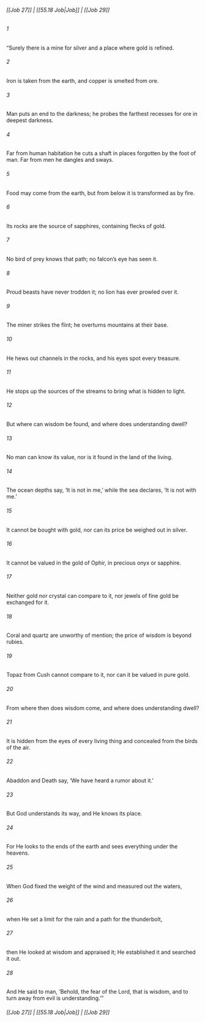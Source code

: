 
###### [[Job 27]] | [[55.18 Job|Job]] | [[Job 29]]

###### 1
“Surely there is a mine for silver and a place where gold is refined.
###### 2
Iron is taken from the earth, and copper is smelted from ore.
###### 3
Man puts an end to the darkness; he probes the farthest recesses for ore in deepest darkness.
###### 4
Far from human habitation he cuts a shaft in places forgotten by the foot of man. Far from men he dangles and sways.
###### 5
Food may come from the earth, but from below it is transformed as by fire.
###### 6
Its rocks are the source of sapphires, containing flecks of gold.
###### 7
No bird of prey knows that path; no falcon’s eye has seen it.
###### 8
Proud beasts have never trodden it; no lion has ever prowled over it.
###### 9
The miner strikes the flint; he overturns mountains at their base.
###### 10
He hews out channels in the rocks, and his eyes spot every treasure.
###### 11
He stops up the sources of the streams to bring what is hidden to light.
###### 12
But where can wisdom be found, and where does understanding dwell?
###### 13
No man can know its value, nor is it found in the land of the living.
###### 14
The ocean depths say, ‘It is not in me,’ while the sea declares, ‘It is not with me.’
###### 15
It cannot be bought with gold, nor can its price be weighed out in silver.
###### 16
It cannot be valued in the gold of Ophir, in precious onyx or sapphire.
###### 17
Neither gold nor crystal can compare to it, nor jewels of fine gold be exchanged for it.
###### 18
Coral and quartz are unworthy of mention; the price of wisdom is beyond rubies.
###### 19
Topaz from Cush cannot compare to it, nor can it be valued in pure gold.
###### 20
From where then does wisdom come, and where does understanding dwell?
###### 21
It is hidden from the eyes of every living thing and concealed from the birds of the air.
###### 22
Abaddon and Death say, ‘We have heard a rumor about it.’
###### 23
But God understands its way, and He knows its place.
###### 24
For He looks to the ends of the earth and sees everything under the heavens.
###### 25
When God fixed the weight of the wind and measured out the waters,
###### 26
when He set a limit for the rain and a path for the thunderbolt,
###### 27
then He looked at wisdom and appraised it; He established it and searched it out.
###### 28
And He said to man, ‘Behold, the fear of the Lord, that is wisdom, and to turn away from evil is understanding.’”

###### [[Job 27]] | [[55.18 Job|Job]] | [[Job 29]]

